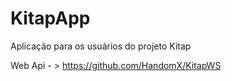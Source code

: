 # KitapApp
Aplicação para os usuários do projeto Kitap

Web Api - > https://github.com/HandomX/KitapWS
